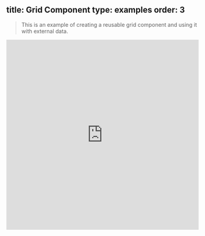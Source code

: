 title: Grid Component
type: examples
order: 3
---

> This is an example of creating a reusable grid component and using it with external data.

<iframe width="100%" height="500" src="http://jsfiddle.net/yyx990803/m7sgaron/embedded/result,html,js,css" allowfullscreen="allowfullscreen" frameborder="0"></iframe>

